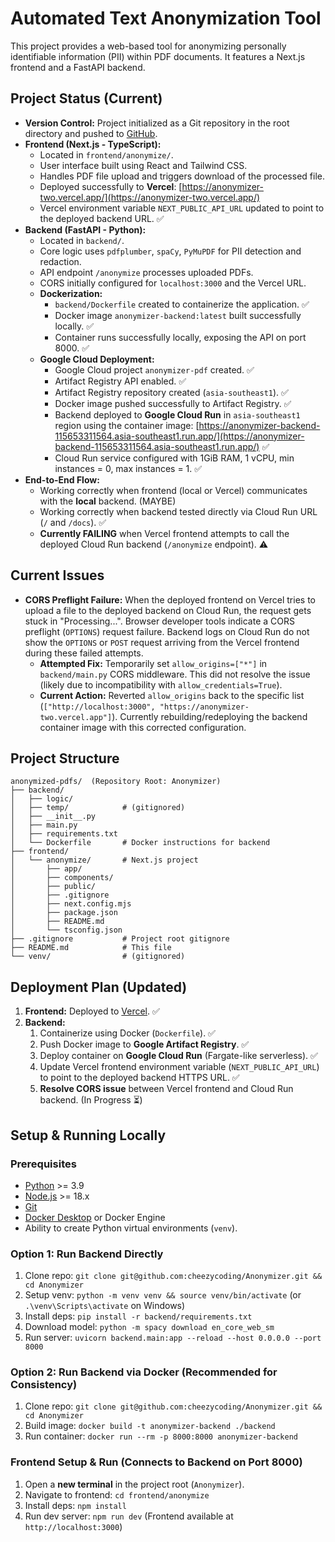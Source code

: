 # Automated Text Anonymization Tool

This project provides a web-based tool for anonymizing personally identifiable information (PII) within PDF documents. It features a Next.js frontend and a FastAPI backend.

## Project Status (Current)

*   **Version Control:** Project initialized as a Git repository in the root directory and pushed to [GitHub](https://github.com/cheezycoding/Anonymizer).
*   **Frontend (Next.js - TypeScript):**
    *   Located in `frontend/anonymize/`.
    *   User interface built using React and Tailwind CSS.
    *   Handles PDF file upload and triggers download of the processed file.
    *   Deployed successfully to **Vercel**: [https://anonymizer-two.vercel.app/](https://anonymizer-two.vercel.app/)
    *   Vercel environment variable `NEXT_PUBLIC_API_URL` updated to point to the deployed backend URL. ✅
*   **Backend (FastAPI - Python):**
    *   Located in `backend/`.
    *   Core logic uses `pdfplumber`, `spaCy`, `PyMuPDF` for PII detection and redaction.
    *   API endpoint `/anonymize` processes uploaded PDFs.
    *   CORS initially configured for `localhost:3000` and the Vercel URL.
    *   **Dockerization:**
        *   `backend/Dockerfile` created to containerize the application. ✅
        *   Docker image `anonymizer-backend:latest` built successfully locally. ✅
        *   Container runs successfully locally, exposing the API on port 8000. ✅
    *   **Google Cloud Deployment:**
        *   Google Cloud project `anonymizer-pdf` created. ✅
        *   Artifact Registry API enabled. ✅
        *   Artifact Registry repository created (`asia-southeast1`). ✅
        *   Docker image pushed successfully to Artifact Registry. ✅
        *   Backend deployed to **Google Cloud Run** in `asia-southeast1` region using the container image: [https://anonymizer-backend-115653311564.asia-southeast1.run.app/](https://anonymizer-backend-115653311564.asia-southeast1.run.app/) ✅
        *   Cloud Run service configured with 1GiB RAM, 1 vCPU, min instances = 0, max instances = 1. ✅
*   **End-to-End Flow:**
    *   Working correctly when frontend (local or Vercel) communicates with the **local** backend. (MAYBE)
    *   Working correctly when backend tested directly via Cloud Run URL (`/` and `/docs`). ✅
    *   **Currently FAILING** when Vercel frontend attempts to call the deployed Cloud Run backend (`/anonymize` endpoint). ⚠️

## Current Issues

*   **CORS Preflight Failure:** When the deployed frontend on Vercel tries to upload a file to the deployed backend on Cloud Run, the request gets stuck in "Processing...". Browser developer tools indicate a CORS preflight (`OPTIONS`) request failure. Backend logs on Cloud Run do not show the `OPTIONS` or `POST` request arriving from the Vercel frontend during these failed attempts.
    *   **Attempted Fix:** Temporarily set `allow_origins=["*"]` in `backend/main.py` CORS middleware. This did not resolve the issue (likely due to incompatibility with `allow_credentials=True`).
    *   **Current Action:** Reverted `allow_origins` back to the specific list (`["http://localhost:3000", "https://anonymizer-two.vercel.app"]`). Currently rebuilding/redeploying the backend container image with this corrected configuration.

## Project Structure

```
anonymized-pdfs/  (Repository Root: Anonymizer)
├── backend/
│   ├── logic/
│   ├── temp/            # (gitignored)
│   ├── __init__.py
│   ├── main.py
│   ├── requirements.txt
│   └── Dockerfile       # Docker instructions for backend
├── frontend/
│   └── anonymize/       # Next.js project
│       ├── app/
│       ├── components/
│       ├── public/
│       ├── .gitignore
│       ├── next.config.mjs
│       ├── package.json
│       ├── README.md
│       └── tsconfig.json
├── .gitignore           # Project root gitignore
├── README.md            # This file
└── venv/                # (gitignored)
```

## Deployment Plan (Updated)

1.  **Frontend:** Deployed to [Vercel](https://vercel.com/). ✅
2.  **Backend:**
    1.  Containerize using Docker (`Dockerfile`). ✅
    2.  Push Docker image to **Google Artifact Registry**. ✅
    3.  Deploy container on **Google Cloud Run** (Fargate-like serverless). ✅
    4.  Update Vercel frontend environment variable (`NEXT_PUBLIC_API_URL`) to point to the deployed backend HTTPS URL. ✅
    5.  **Resolve CORS issue** between Vercel frontend and Cloud Run backend. (In Progress ⏳)

## Setup & Running Locally

### Prerequisites

*   [Python](https://www.python.org/downloads/) >= 3.9
*   [Node.js](https://nodejs.org/) >= 18.x
*   [Git](https://git-scm.com/)
*   [Docker Desktop](https://www.docker.com/products/docker-desktop/) or Docker Engine
*   Ability to create Python virtual environments (`venv`).

### Option 1: Run Backend Directly

1.  Clone repo: `git clone git@github.com:cheezycoding/Anonymizer.git && cd Anonymizer`
2.  Setup venv: `python -m venv venv && source venv/bin/activate` (or `.\venv\Scripts\activate` on Windows)
3.  Install deps: `pip install -r backend/requirements.txt`
4.  Download model: `python -m spacy download en_core_web_sm`
5.  Run server: `uvicorn backend.main:app --reload --host 0.0.0.0 --port 8000`

### Option 2: Run Backend via Docker (Recommended for Consistency)

1.  Clone repo: `git clone git@github.com:cheezycoding/Anonymizer.git && cd Anonymizer`
2.  Build image: `docker build -t anonymizer-backend ./backend`
3.  Run container: `docker run --rm -p 8000:8000 anonymizer-backend`

### Frontend Setup & Run (Connects to Backend on Port 8000)

1.  Open a **new terminal** in the project root (`Anonymizer`).
2.  Navigate to frontend: `cd frontend/anonymize`
3.  Install deps: `npm install`
4.  Run dev server: `npm run dev` (Frontend available at `http://localhost:3000`) 